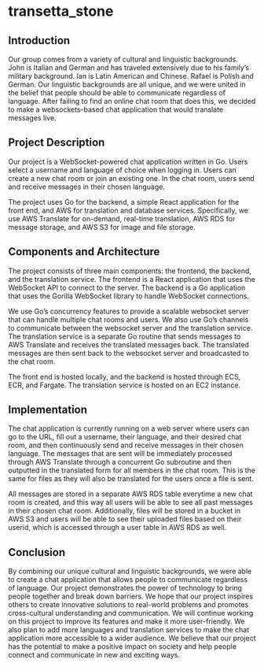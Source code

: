 # transetta_stone

## Introduction 

Our group comes from a variety of cultural and linguistic backgrounds. John is Italian and German and has traveled extensively due to his family’s military background. Ian is Latin American and Chinese. Rafael is Polish and German. Our linguistic backgrounds are all unique, and we were united in the belief that people should be able to communicate regardless of language. After failing to find an online chat room that does this, we decided to make a websockets-based chat application that would translate messages live. 


## Project Description

Our project is a WebSocket-powered chat application written in Go. Users select a username and language of choice when logging in. Users can create a new chat room or join an existing one. In the chat room, users send and receive messages in their chosen language.

The project uses Go for the backend, a simple React application for the front end, and AWS for translation and database services. Specifically, we use AWS Translate for on-demand, real-time translation, AWS RDS for message storage, and AWS S3 for image and file storage.

## Components and Architecture

The project consists of three main components: the frontend, the backend, and the translation service. The frontend is a React application that uses the WebSocket API to connect to the server. The backend is a Go application that uses the Gorilla WebSocket library to handle WebSocket connections. 

We use Go’s concurrency features to provide a scalable websocket server that can handle multiple chat rooms and users. We also use Go’s channels to communicate between the websocket server and the translation service. The translation service is a separate Go routine that sends messages to AWS Translate and receives the translated messages back. The translated messages are then sent back to the websocket server and broadcasted to the chat room.

The front end is hosted locally, and the backend is hosted through ECS, ECR, and Fargate. The translation service is hosted on an EC2 instance.


## Implementation

The chat application is currently running on a web server where users can go to the URL, fill out a username, their language, and their desired chat room, and then continuously send and receive messages in their chosen language. The messages that are sent will be immediately processed through AWS Translate through a concurrent Go subroutine and then outputted in the translated form for all members in the chat room. This is the same for files as they will also be translated for the users once a file is sent. 

All messages are stored in a separate AWS RDS table everytime a new chat room is created, and this way all users will be able to see all past messages in their chosen chat room. Additionally, files will be stored in a bucket in AWS S3 and users will be able to see their uploaded files based on their userid, which is accessed through a user table in AWS RDS as well. 


## Conclusion

By combining our unique cultural and linguistic backgrounds, we were able to create a chat application that allows people to communicate regardless of language. Our project demonstrates the power of technology to bring people together and break down barriers. We hope that our project inspires others to create innovative solutions to real-world problems and promotes cross-cultural understanding and communication. We will continue working on this project to improve its features and make it more user-friendly. We also plan to add more languages and translation services to make the chat application more accessible to a wider audience. We believe that our project has the potential to make a positive impact on society and help people connect and communicate in new and exciting ways.
